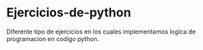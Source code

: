 # Ejercicios-de-python
Diferente tipo de ejercicios en los cuales implementamos logica de programacion en codigo python. 
